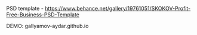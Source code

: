 PSD template - https://www.behance.net/gallery/19761051/SKOKOV-Profit-Free-Business-PSD-Template

DEMO: gallyamov-aydar.github.io
